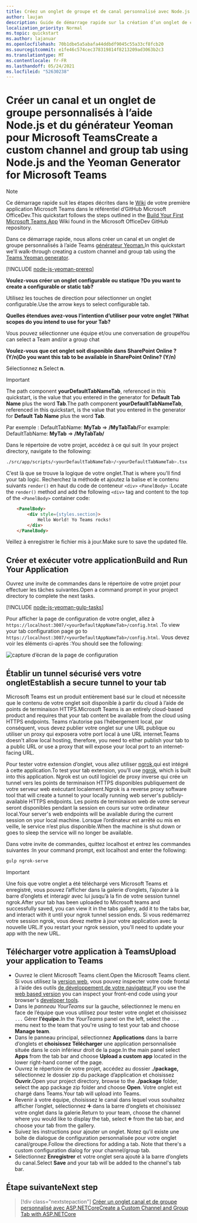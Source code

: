 ```yaml
---
title: Créez un onglet de groupe et de canal personnalisé avec Node.js et le générateur Yeoman pour Microsoft Teams
author: laujan
description: Guide de démarrage rapide sur la création d’un onglet de canal et de groupe avec le générateur Yeoman pour Microsoft Teams.
localization_priority: Normal
ms.topic: quickstart
ms.author: lajanuar
ms.openlocfilehash: 70b1dbe5a5abafa44ddbdf9045c55a33cf8fcb20
ms.sourcegitcommit: e1fe46c574cec378319814f8213209ad3063b2c3
ms.translationtype: MT
ms.contentlocale: fr-FR
ms.lasthandoff: 05/24/2021
ms.locfileid: "52630238"
---
```

# <a name="create-a-custom-channel-and-group-tab-using-nodejs-and-the-yeoman-generator-for-microsoft-teams"></a><span data-ttu-id="fd128-103">Créer un canal et un onglet de groupe personnalisés à l’aide Node.js et du générateur Yeoman pour Microsoft Teams</span><span class="sxs-lookup"><span data-stu-id="fd128-103">Create a custom channel and group tab using Node.js and the Yeoman Generator for Microsoft Teams</span></span>

>[!NOTE]
><span data-ttu-id="fd128-104">Ce démarrage rapide suit les étapes décrites dans le [Wiki](https://github.com/OfficeDev/generator-teams/wiki/Build-Your-First-Microsoft-Teams-App) de votre première application Microsoft Teams dans le référentiel d’GitHub Microsoft OfficeDev.</span><span class="sxs-lookup"><span data-stu-id="fd128-104">This quickstart follows the steps outlined in the [Build Your First Microsoft Teams App](https://github.com/OfficeDev/generator-teams/wiki/Build-Your-First-Microsoft-Teams-App) Wiki found in the Microsoft OfficeDev GitHub repository.</span></span>

<span data-ttu-id="fd128-105">Dans ce démarrage rapide, nous allons créer un canal et un onglet de groupe personnalisés à l’aide Teams [générateur Yeoman.](https://github.com/OfficeDev/generator-teams/)</span><span class="sxs-lookup"><span data-stu-id="fd128-105">In this quickstart we'll walk-through creating a custom channel and group tab using the [Teams Yeoman generator](https://github.com/OfficeDev/generator-teams/).</span></span>

[!INCLUDE [node-js-yeoman-prereq](~/includes/tabs/node-js-yeoman-prereq.md)]

<span data-ttu-id="fd128-106">**Voulez-vous créer un onglet configurable ou statique ?**</span><span class="sxs-lookup"><span data-stu-id="fd128-106">**Do you want to create a configurable or static tab?**</span></span>

<span data-ttu-id="fd128-107">Utilisez les touches de direction pour sélectionner un onglet configurable.</span><span class="sxs-lookup"><span data-stu-id="fd128-107">Use the arrow keys to select configurable tab.</span></span>

<span data-ttu-id="fd128-108">**Quelles étendues avez-vous l’intention d’utiliser pour votre onglet ?**</span><span class="sxs-lookup"><span data-stu-id="fd128-108">**What scopes do you intend to use for your Tab?**</span></span>

<span data-ttu-id="fd128-109">Vous pouvez sélectionner une équipe et/ou une conversation de groupe</span><span class="sxs-lookup"><span data-stu-id="fd128-109">You can select a Team and/or a group chat</span></span>

<span data-ttu-id="fd128-110">**Voulez-vous que cet onglet soit disponible dans SharePoint Online ? (Y/n)**</span><span class="sxs-lookup"><span data-stu-id="fd128-110">**Do you want this tab to be available in SharePoint Online? (Y/n)**</span></span> 

<span data-ttu-id="fd128-111">Sélectionnez **n**.</span><span class="sxs-lookup"><span data-stu-id="fd128-111">Select **n**.</span></span>

>[!IMPORTANT]
><span data-ttu-id="fd128-112">The path component **yourDefaultTabNameTab**, referenced in this quickstart, is the value that you entered in the generator for **Default Tab Name** plus the word **Tab**.</span><span class="sxs-lookup"><span data-stu-id="fd128-112">The path component **yourDefaultTabNameTab**, referenced in this quickstart, is the value that you entered in the generator for **Default Tab Name** plus the word **Tab**.</span></span>
>
><span data-ttu-id="fd128-113">Par exemple : DefaultTabName: **MyTab**  =>  **/MyTabTab/**</span><span class="sxs-lookup"><span data-stu-id="fd128-113">For example: DefaultTabName: **MyTab** => **/MyTabTab/**</span></span>

<span data-ttu-id="fd128-114">Dans le répertoire de votre projet, accédez à ce qui suit :</span><span class="sxs-lookup"><span data-stu-id="fd128-114">In your project directory, navigate to the following:</span></span>

```bash
./src/app/scripts/<yourDefaultTabNameTab>/<yourDefaultTabNameTab>.tsx
```

<span data-ttu-id="fd128-115">C’est là que se trouve la logique de votre onglet.</span><span class="sxs-lookup"><span data-stu-id="fd128-115">That is where you'll find your tab logic.</span></span> <span data-ttu-id="fd128-116">Recherchez la méthode et ajoutez la balise et le contenu suivants `render()` en haut du code de conteneur `<div>` `<PanelBody>` :</span><span class="sxs-lookup"><span data-stu-id="fd128-116">Locate the `render()` method and add the following `<div>` tag and content to the top of the `<PanelBody>` container code:</span></span>

```html
    <PanelBody>
        <div style={styles.section}>
            Hello World! Yo Teams rocks!
        </div>
    </PanelBody>
```

<span data-ttu-id="fd128-117">Veillez à enregistrer le fichier mis à jour.</span><span class="sxs-lookup"><span data-stu-id="fd128-117">Make sure to save the updated file.</span></span>

## <a name="build-and-run-your-application"></a><span data-ttu-id="fd128-118">Créer et exécuter votre application</span><span class="sxs-lookup"><span data-stu-id="fd128-118">Build and Run Your Application</span></span>

<span data-ttu-id="fd128-119">Ouvrez une invite de commandes dans le répertoire de votre projet pour effectuer les tâches suivantes.</span><span class="sxs-lookup"><span data-stu-id="fd128-119">Open a command prompt in your project directory to complete the next tasks.</span></span>

[!INCLUDE [node-js-yeoman-gulp-tasks](~/includes/tabs/node-js-yeoman-gulp-tasks.md)]

<span data-ttu-id="fd128-120">Pour afficher la page de configuration de votre onglet, allez à `https://localhost:3007/<yourDefaultAppNameTab>/config.html` .</span><span class="sxs-lookup"><span data-stu-id="fd128-120">To view your tab configuration page go to `https://localhost:3007/<yourDefaultAppNameTab>/config.html`.</span></span> <span data-ttu-id="fd128-121">Vous devez voir les éléments ci-après :</span><span class="sxs-lookup"><span data-stu-id="fd128-121">You should see the following:</span></span>

![capture d’écran de la page de configuration](~/assets/images/tab-images/configurationPage.png)

## <a name="establish-a-secure-tunnel-to-your-tab"></a><span data-ttu-id="fd128-123">Établir un tunnel sécurisé vers votre onglet</span><span class="sxs-lookup"><span data-stu-id="fd128-123">Establish a secure tunnel to your tab</span></span>

<span data-ttu-id="fd128-124">Microsoft Teams est un produit entièrement basé sur le cloud et nécessite que le contenu de votre onglet soit disponible à partir du cloud à l’aide de points de terminaison HTTPS.</span><span class="sxs-lookup"><span data-stu-id="fd128-124">Microsoft Teams is an entirely cloud-based product and requires that your tab content be available from the cloud using HTTPS endpoints.</span></span> <span data-ttu-id="fd128-125">Teams n’autorise pas l’hébergement local, par conséquent, vous devez publier votre onglet sur une URL publique ou utiliser un proxy qui exposera votre port local à une URL internet.</span><span class="sxs-lookup"><span data-stu-id="fd128-125">Teams doesn't allow local hosting, therefore, you need to either publish your tab to a public URL or use a proxy that will expose your local port to an internet-facing URL.</span></span>

<span data-ttu-id="fd128-126">Pour tester votre extension d’onglet, vous allez utiliser [ngrok,](https://ngrok.com/docs)qui est intégré à cette application.</span><span class="sxs-lookup"><span data-stu-id="fd128-126">To test your tab extension, you'll use [ngrok](https://ngrok.com/docs), which is built into this application.</span></span> <span data-ttu-id="fd128-127">Ngrok est un outil logiciel de proxy inverse qui crée un tunnel vers les points de terminaison HTTPS disponibles publiquement de votre serveur web exécutant localement.</span><span class="sxs-lookup"><span data-stu-id="fd128-127">Ngrok is a reverse proxy software tool that will create a tunnel to your locally running web server's publicly-available HTTPS endpoints.</span></span> <span data-ttu-id="fd128-128">Les points de terminaison web de votre serveur seront disponibles pendant la session en cours sur votre ordinateur local.</span><span class="sxs-lookup"><span data-stu-id="fd128-128">Your server's web endpoints will be available during the current session on your local machine.</span></span> <span data-ttu-id="fd128-129">Lorsque l’ordinateur est arrêté ou mis en veille, le service n’est plus disponible.</span><span class="sxs-lookup"><span data-stu-id="fd128-129">When the machine is shut down or goes to sleep the service will no longer be available.</span></span>

<span data-ttu-id="fd128-130">Dans votre invite de commandes, quittez localhost et entrez les commandes suivantes :</span><span class="sxs-lookup"><span data-stu-id="fd128-130">In your command prompt, exit localhost and enter the following:</span></span>

```bash
gulp ngrok-serve
```

> [!IMPORTANT]
> <span data-ttu-id="fd128-131">Une fois que votre onglet a été téléchargé vers Microsoft Teams et enregistré, vous pouvez l’afficher dans la galerie d’onglets, l’ajouter à la barre d’onglets et interagir avec lui jusqu’à la fin de votre session tunnel ngrok.</span><span class="sxs-lookup"><span data-stu-id="fd128-131">After your tab has been uploaded to Microsoft teams and successfully saved, you can view it in the tabs gallery, add it to the tabs bar, and interact with it until your ngrok tunnel session ends.</span></span> <span data-ttu-id="fd128-132">Si vous redémarrez votre session ngrok, vous devez mettre à jour votre application avec la nouvelle URL.</span><span class="sxs-lookup"><span data-stu-id="fd128-132">If you restart your ngrok session, you'll need to update your app with the new URL.</span></span>

## <a name="upload-your-application-to-teams"></a><span data-ttu-id="fd128-133">Télécharger votre application à Teams</span><span class="sxs-lookup"><span data-stu-id="fd128-133">Upload your application to Teams</span></span>

- <span data-ttu-id="fd128-134">Ouvrez le client Microsoft Teams client.</span><span class="sxs-lookup"><span data-stu-id="fd128-134">Open the Microsoft Teams client.</span></span> <span data-ttu-id="fd128-135">Si vous utilisez la [version web,](https://teams.microsoft.com) vous pouvez inspecter votre code frontal à l’aide des outils [de développement de votre navigateur.](~/tabs/how-to/developer-tools.md)</span><span class="sxs-lookup"><span data-stu-id="fd128-135">If you use the [web based version](https://teams.microsoft.com) you can inspect your front-end code using your browser's [developer tools](~/tabs/how-to/developer-tools.md).</span></span>
- <span data-ttu-id="fd128-136">Dans le *panneau YourTeams* sur la gauche, sélectionnez le menu en face de l’équipe que vous utilisez pour tester votre onglet et choisissez `...` Gérer **l’équipe.**</span><span class="sxs-lookup"><span data-stu-id="fd128-136">In the *YourTeams* panel on the left, select the `...` menu next to the team that you're using to test your tab and choose **Manage team**.</span></span>
- <span data-ttu-id="fd128-137">Dans le panneau principal, sélectionnez **Applications** dans la barre d’onglets et **choisissez Télécharger** une application personnalisée située dans le coin inférieur droit de la page.</span><span class="sxs-lookup"><span data-stu-id="fd128-137">In the main panel select **Apps** from the tab bar and choose **Upload a custom app** located in the lower right-hand corner of the page.</span></span>
- <span data-ttu-id="fd128-138">Ouvrez le répertoire de votre projet, accédez au dossier **./package,** sélectionnez le dossier zip du package d’application et choisissez **Ouvrir.**</span><span class="sxs-lookup"><span data-stu-id="fd128-138">Open your project directory, browse to the **./package** folder, select the app package zip folder and choose **Open**.</span></span> <span data-ttu-id="fd128-139">Votre onglet est chargé dans Teams.</span><span class="sxs-lookup"><span data-stu-id="fd128-139">Your tab will upload into Teams.</span></span>
- <span data-ttu-id="fd128-140">Revenir à votre équipe, choisissez le canal dans lequel vous souhaitez afficher l’onglet, sélectionnez ➕ dans la barre d’onglets et choisissez votre onglet dans la galerie.</span><span class="sxs-lookup"><span data-stu-id="fd128-140">Return to your team, choose the channel where you would like to display the tab, select ➕ from the tab bar, and choose your tab from the gallery.</span></span>
- <span data-ttu-id="fd128-141">Suivez les instructions pour ajouter un onglet. Notez qu’il existe une boîte de dialogue de configuration personnalisée pour votre onglet canal/groupe.</span><span class="sxs-lookup"><span data-stu-id="fd128-141">Follow the directions for adding a tab. Note that there's a custom configuration dialog for your channel/group tab.</span></span>
- <span data-ttu-id="fd128-142">Sélectionnez **Enregistrer** et votre onglet sera ajouté à la barre d’onglets du canal.</span><span class="sxs-lookup"><span data-stu-id="fd128-142">Select **Save** and your tab will be added to the channel's tab bar.</span></span>

## <a name="next-step"></a><span data-ttu-id="fd128-143">Étape suivante</span><span class="sxs-lookup"><span data-stu-id="fd128-143">Next step</span></span>

> [!div class="nextstepaction"]
> [<span data-ttu-id="fd128-144">Créer un onglet canal et de groupe personnalisé avec ASP.NETCore</span><span class="sxs-lookup"><span data-stu-id="fd128-144">Create a Custom Channel and Group Tab with ASP.NETCore</span></span>](~/tabs/quickstarts/create-channel-group-tab-dotnet-core.md)
